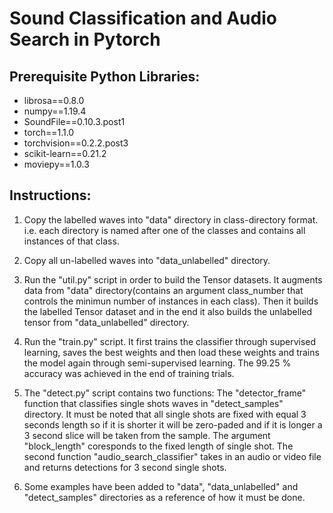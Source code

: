 

# Sound Classification and Audio Search in Pytorch

## Prerequisite Python Libraries:

   - librosa==0.8.0
   - numpy==1.19.4
   - SoundFile==0.10.3.post1
   - torch==1.1.0
   - torchvision==0.2.2.post3
   - scikit-learn==0.21.2
   - moviepy==1.0.3

## Instructions:

  1. Copy the labelled waves into "data" directory in class-directory format. i.e. 
     each directory is named after one of the classes and contains all instances
     of that class.

  1. Copy all un-labelled waves into "data_unlabelled" directory.

  1. Run the "util.py" script in order to build the Tensor datasets. It augments
     data from "data" directory(contains an argument class_number that controls 
     the minimun number of instances in each class). Then it builds the labelled
     Tensor dataset and in the end it also builds the unlabelled tensor from
     "data_unlabelled" directory.

  1. Run the "train.py" script. It first trains the classifier through supervised
     learning, saves the best weights and then load these weights and trains the
     model again through semi-supervised learning. The 99.25 % accuracy was 
     achieved in the end of training trials.

  1. The "detect.py" script contains two functions: The "detector_frame" function that
     classifies single shots waves in "detect_samples" directory. It must be noted
     that all single shots are fixed with equal 3 seconds length so if it is shorter
     it will be zero-paded and if it is longer a 3 second slice will be taken
     from the sample. The argument "block_length" coresponds to the fixed length
     of single shot.
     The second function "audio_search_classifier" takes in an audio or video file
     and returns detections for 3 second single shots.

  1. Some examples have been added to "data", "data_unlabelled" and "detect_samples"
     directories as a reference of how it must be done. 
  
